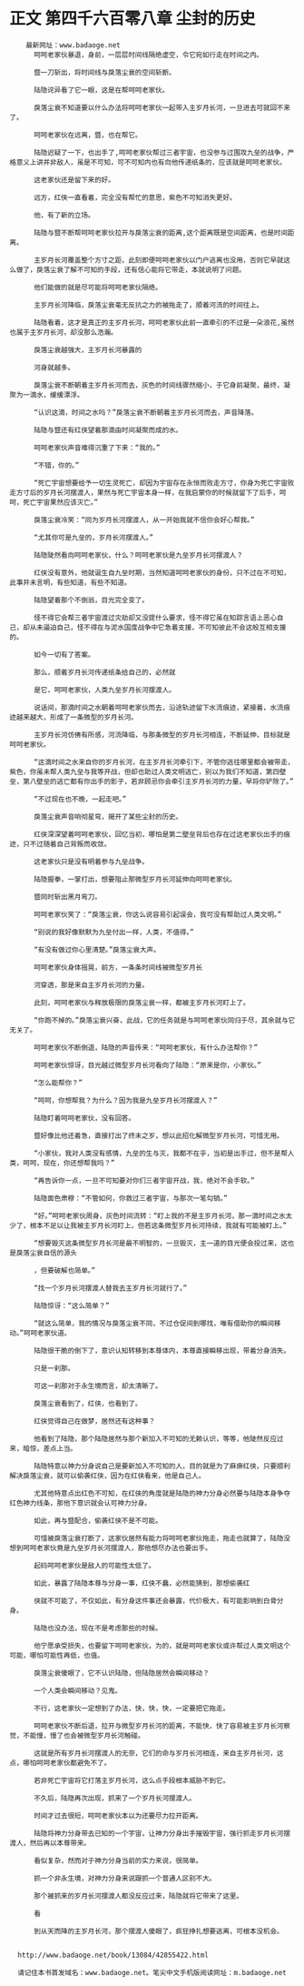 # 正文 第四千六百零八章 尘封的历史
        最新网址：www.badaoge.net
          呵呵老家伙暴退，身前，一层层时间线隔绝虚空，令它宛如行走在时间之内。
      
          暨一刀斩出，将时间线与戾落尘衰的空间斩断。
      
          陆隐诧异看了它一眼，这是在帮呵呵老家伙。
      
          戾落尘衰不知道要以什么办法将呵呵老家伙一起带入主岁月长河，一旦进去可就回不来了。
      
          呵呵老家伙在远离，暨，也在帮它。
      
          陆隐迟疑了一下，也出手了,呵呵老家伙帮过三者宇宙，也没参与过围攻九垒的战争，严格意义上讲并非敌人，虽是不可知，可不可知内也有向他传递纸条的，应该就是呵呵老家伙。
      
          这老家伙还是留下来的好。
      
          远方，红侠一直看着，完全没有帮忙的意思，紫色不可知消失更好。
      
          他，有了新的立场。
      
          陆隐与暨不断帮呵呵老家伙拉开与戾落尘衰的距离,这个距离既是空间距离，也是时间距离。
      
          主岁月长河覆盖整个方寸之距，此刻即便呵呵老家伙以门户逃离也没用，否则它早就这么做了，戾落尘衰了解不可知的手段，还有信心能将它带走，本就说明了问题。
      
          他们能做的就是尽可能将呵呵老家伙隔绝。
      
          主岁月长河降临，戾落尘衰毫无反抗之力的被拖走了，顺着河流的时间往上。
      
          陆隐看着，这才是真正的主岁月长河，呵呵老家伙此前一直牵引的不过是一朵浪花,虽然也属于主岁月长河，却没那么浩瀚。
      
          戾落尘衰越强大，主岁月长河暴露的
      
          河身就越多。
      
          戾落尘衰不断朝着主岁月长河而去，灰色的时间线骤然缩小，于它身前凝聚，最终，凝聚为一滴水，缓缓漂浮。
      
          “认识这滴，时间之水吗？”戾落尘衰不断朝着主岁月长河而去，声音降落。
      
          陆隐与暨还有红侠望着那滴由时间凝聚而成的水。
      
          呵呵老家伙声音难得沉重了下来：“我的。”
      
          “不错，你的。”
      
          “死亡宇宙想要给予一切生灵死亡，却因为宇宙存在永恒而败走方寸，你身为死亡宇宙败走方寸后的岁月长河摆渡人，果然与死亡宇宙本身一样，在我启蒙你的时候就留下了后手，呵呵，死亡宇宙果然应该灭亡。”
      
          戾落尘衰冷笑：“同为岁月长河摆渡人，从一开始我就不信你会好心帮我。”
      
          “尤其你可是九垒的，岁月长河摆渡人。”
      
          陆隐陡然看向呵呵老家伙，什么？呵呵老家伙是九垒岁月长河摆渡人？
      
          红侠没有意外，他就诞生自九垒时期，当然知道呵呵老家伙的身份，只不过在不可知，此事并未言明，有些知道，有些不知道。
      
          陆隐望着那个不倒翁，目光完全变了。
      
          怪不得它会帮三者宇宙渡过灾劫却又没提什么要求，怪不得它虽在知踪言语上恶心自己，却从未逼迫自己，怪不得在与泥水国度战争中它急着支援，不可知彼此不会这般互相支援的。
      
          如今一切有了答案。
      
          那么，顺着岁月长河传递纸条给自己的，必然就
      
          是它，呵呵老家伙，人类九垒岁月长河摆渡人。
      
          说话间，那滴时间之水朝着呵呵老家伙而去，沿途轨迹留下水流痕迹，紧接着，水流痕迹越来越大，形成了一条微型的岁月长河。
      
          主岁月长河仿佛有所感，河流降临，与那条微型的岁月长河相连，不断延伸，目标就是呵呵老家伙。
      
          “这滴时间之水来自你的岁月长河，在主岁月长河牵引下，不管你逃往哪里都会被带走，紫色，你虽未帮人类九垒与我等开战，但却也助过人类文明逃亡，别以为我们不知道，第四壁垒，第八壁垒的逃亡都有你出手的影子，若非顾忌你会牵引主岁月长河的力量，早将你铲除了。”
      
          “不过现在也不晚，一起走吧。”
      
          戾落尘衰声音响彻星穹，揭开了某些尘封的历史。
      
          红侠深深望着呵呵老家伙，回忆当初，哪怕是第二壁垒背后也存在过这老家伙出手的痕迹，只不过随着自己背叛而收敛。
      
          这老家伙只是没有明着参与九垒战争。
      
          陆隐握拳，一掌打出，想要阻止那微型岁月长河延伸向呵呵老家伙。
      
          暨同时斩出黑月弯刀。
      
          呵呵老家伙笑了：“戾落尘衰，你这么说容易引起误会，我可没有帮助过人类文明。”
      
          “别说的我好像默默为九垒付出一样，人类，不值得。”
      
          “有没有做过你心里清楚。”戾落尘衰大声。
      
          呵呵老家伙身体摇晃，前方，一条条时间线被微型岁月长
      
          河穿透，那是来自主岁月长河的力量。
      
          此刻，呵呵老家伙与释放极限的戾落尘衰一样，都被主岁月长河盯上了。
      
          “你跑不掉的。”戾落尘衰兴奋，此战，它的任务就是与呵呵老家伙同归于尽，其余就与它无关了。
      
          呵呵老家伙不断倒退，陆隐的声音传来：“呵呵老家伙，有什么办法帮你？”
      
          呵呵老家伙惊讶，目光越过微型岁月长河看向了陆隐：“原来是你，小家伙。”
      
          “怎么能帮你？”
      
          “呵呵，你想帮我？为什么？因为我是九垒岁月长河摆渡人？”
      
          陆隐盯着呵呵老家伙，没有回答。
      
          暨好像比他还着急，直接打出了终末之岁，想以此招化解微型岁月长河，可惜无用。
      
          “小家伙，我对人类没有感情，九垒的生与灭，我都不在乎，当初是出手过，但不是帮人类，呵呵，现在，你还想帮我吗？”
      
          “再告诉你一点，一旦不可知要对你们三者宇宙开战，我，绝对不会手软。”
      
          陆隐面色肃穆：“不管如何，你救过三者宇宙，与那次一笔勾销。”
      
          “好。”呵呵老家伙周身，灰色时间流转：“盯上我的不是主岁月长河，那一滴时间之水太少了，根本不足以让我被主岁月长河盯上，但若这条微型岁月长河持续，我就有可能被盯上。”
      
          “想要毁灭这条微型岁月长河是最不明智的，一旦毁灭，主一道的目光便会投过来，这也是戾落尘衰自信的源头
      
          ，但要破解也简单。”
      
          “找一个岁月长河摆渡人替我去主岁月长河就行了。”
      
          陆隐惊讶：“这么简单？”
      
          “就这么简单，我的情况与戾落尘衰不同，不过仓促间到哪找，唯有借助你的瞬间移动。”呵呵老家伙道。
      
          陆隐很干脆的倒下了，意识认知转移到本尊体内，本尊直接瞬移出现，带着分身消失。
      
          只是一刹那。
      
          可这一刹那对于永生境而言，却太清晰了。
      
          戾落尘衰看到了，红侠，也看到了。
      
          红侠觉得自己在做梦，居然还有这种事？
      
          他看到了陆隐，那个陆隐居然与那个新加入不可知的无赖认识，等等，他陡然反应过来，暗惊，差点上当。
      
          陆隐特意以神力分身说自己是要新加入不可知的人，目的就是为了麻痹红侠，只要顺利解决戾落尘衰，就可以偷袭红侠，因为在红侠看来，他是自己人。
      
          尤其他特意点出红色不可知，在红侠的角度就是陆隐的神力分身必然要与陆隐本身争夺红色神力线条，那他下意识就会认可神力分身。
      
          如此，再与暨配合，偷袭红侠不是不可能。
      
          可惜被戾落尘衰打断了，这家伙居然有能力将呵呵老家伙拖走，拖走也就算了，陆隐没想到呵呵老家伙竟是九垒岁月长河摆渡人，那他想尽办法也要出手。
      
          起码呵呵老家伙是敌人的可能性太低了。
      
          如此，暴露了陆隐本尊与分身一事，红侠不蠢，必然能猜到，那想偷袭红
      
          侠就不可能了，不仅如此，有分身这件事还会暴露，代价极大，有可能影响到白骨分身。
      
          陆隐也没办法，现在不是考虑那些的时候。
      
          他宁愿承受损失，也要留下呵呵老家伙，为的，就是呵呵老家伙或许帮过人类文明这个可能，哪怕可能性再低，也值。
      
          戾落尘衰傻眼了，它不认识陆隐，但陆隐居然会瞬间移动？
      
          一个人类会瞬间移动？见鬼。
      
          不行，这老家伙一定想到了办法，快，快，快，一定要把它拖走。
      
          呵呵老家伙不断后退，拉开与微型岁月长河的距离，不能快，快了容易被主岁月长河察觉，不能慢，慢了也会被微型岁月长河触碰。
      
          这就是所有岁月长河摆渡人的无奈，它们的命与岁月长河相连，来自主岁月长河，这点，哪怕呵呵老家伙都避免不了。
      
          若非死亡宇宙将它打落主岁月长河，这么点手段根本威胁不到它。
      
          不久后，陆隐再次出现，抓来了一个岁月长河摆渡人。
      
          时间才过去很短，呵呵老家伙本以为还要尽力拉开距离。
      
          陆隐将神力分身带去已知的一个宇宙，让神力分身出手摧毁宇宙，强行抓走岁月长河摆渡人，然后再以本尊带来。
      
          看似复杂，然而对于神力分身当前的实力来说，很简单。
      
          抓一个非永生境，对神力分身来说跟抓一个普通人区别不大。
      
          那个被抓来的岁月长河摆渡人都没反应过来，陆隐就将它带来了这里。
      
          看
      
          到从天而降的主岁月长河，那个摆渡人傻眼了，疯狂挣扎想要逃离，可根本没机会。
      
      
      http://www.badaoge.net/book/13084/42855422.html
      
      请记住本书首发域名：www.badaoge.net。笔尖中文手机版阅读网址：m.badaoge.net